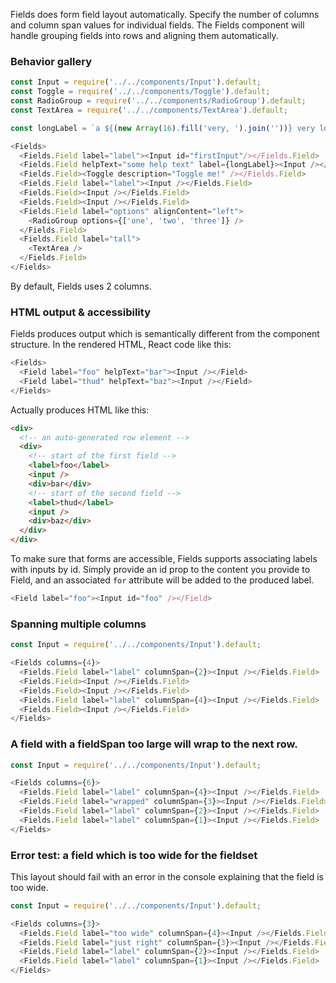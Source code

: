 Fields does form field layout automatically. Specify the number of columns and column span values for individual fields. The Fields component will handle grouping fields into rows and aligning them automatically.

### Behavior gallery

```js
const Input = require('../../components/Input').default;
const Toggle = require('../../components/Toggle').default;
const RadioGroup = require('../../components/RadioGroup').default;
const TextArea = require('../../components/TextArea').default;

const longLabel = `a ${(new Array(16).fill('very, ').join(''))} very long label!`;

<Fields>
  <Fields.Field label="label"><Input id="firstInput"/></Fields.Field>
  <Fields.Field helpText="some help text" label={longLabel}><Input /></Fields.Field>
  <Fields.Field><Toggle description="Toggle me!" /></Fields.Field>
  <Fields.Field label="label"><Input /></Fields.Field>
  <Fields.Field><Input /></Fields.Field>
  <Fields.Field><Input /></Fields.Field>
  <Fields.Field label="options" alignContent="left">
    <RadioGroup options={['one', 'two', 'three']} />
  </Fields.Field>
  <Fields.Field label="tall">
    <TextArea />
  </Fields.Field>
</Fields>
```

By default, Fields uses 2 columns.

### HTML output & accessibility

Fields produces output which is semantically different from the component structure. In the rendered HTML, React code like this:

```js static
<Fields>
  <Field label="foo" helpText="bar"><Input /></Field>
  <Field label="thud" helpText="baz"><Input /></Field>
</Fields>
```

Actually produces HTML like this:

```html
<div>
  <!-- an auto-generated row element -->
  <div>
    <!-- start of the first field -->
    <label>foo</label>
    <input />
    <div>bar</div>
    <!-- start of the second field -->
    <label>thud</label>
    <input />
    <div>baz</div>
  </div>
</div>
```

To make sure that forms are accessible, Fields supports associating labels with inputs by id. Simply provide an id prop to the content you provide to Field, and an associated `for` attribute will be added to the produced label.

```js static
<Field label="foo"><Input id="foo" /></Field>
```

### Spanning multiple columns

```js
const Input = require('../../components/Input').default;

<Fields columns={4}>
  <Fields.Field label="label" columnSpan={2}><Input /></Fields.Field>
  <Fields.Field><Input /></Fields.Field>
  <Fields.Field><Input /></Fields.Field>
  <Fields.Field label="label" columnSpan={4}><Input /></Fields.Field>
  <Fields.Field><Input /></Fields.Field>
</Fields>
```

### A field with a fieldSpan too large will wrap to the next row.

```js
const Input = require('../../components/Input').default;

<Fields columns={6}>
  <Fields.Field label="label" columnSpan={4}><Input /></Fields.Field>
  <Fields.Field label="wrapped" columnSpan={3}><Input /></Fields.Field>
  <Fields.Field label="label" columnSpan={2}><Input /></Fields.Field>
  <Fields.Field label="label" columnSpan={1}><Input /></Fields.Field>
</Fields>
```

### Error test: a field which is too wide for the fieldset

This layout should fail with an error in the console explaining that the field is too wide.

```js
const Input = require('../../components/Input').default;

<Fields columns={3}>
  <Fields.Field label="too wide" columnSpan={4}><Input /></Fields.Field>
  <Fields.Field label="just right" columnSpan={3}><Input /></Fields.Field>
  <Fields.Field label="label" columnSpan={2}><Input /></Fields.Field>
  <Fields.Field label="label" columnSpan={1}><Input /></Fields.Field>
</Fields>
```
